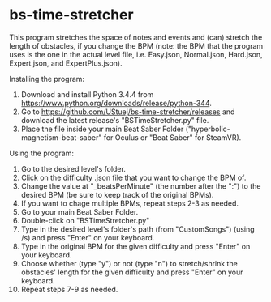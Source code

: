 # bs-time-stretcher

This program stretches the space of notes and events and (can) stretch the length of obstacles, if you change the BPM (note:  the BPM that the program uses is the one in the actual level file, i.e. Easy.json, Normal.json, Hard.json, Expert.json, and ExpertPlus.json).

Installing the program:

1. Download and install Python 3.4.4 from https://www.python.org/downloads/release/python-344.
2. Go to https://github.com/UStuej/bs-time-stretcher/releases and download the latest release's "BSTimeStretcher.py" file.
3. Place the file inside your main Beat Saber Folder ("hyperbolic-magnetism-beat-saber" for Oculus or "Beat Saber" for SteamVR).

Using the program:

1. Go to the desired level's folder.
2. Click on the difficulty .json file that you want to change the BPM of.
3. Change the value at "_beatsPerMinute" (the number after the ":") to the desired BPM (be sure to keep track of the original BPMs).
4. If you want to chage multiple BPMs, repeat steps 2-3 as needed.
5. Go to your main Beat Saber Folder.
6. Double-click on "BSTimeStretcher.py"
7. Type in the desired level's folder's path (from "CustomSongs") (using /s) and press "Enter" on your keyboard.
8. Type in the original BPM for the given difficulty and press "Enter" on your keyboard.
9. Choose whether (type "y") or not (type "n") to stretch/shrink the obstacles' length for the given difficulty and press "Enter" on your keyboard.
10. Repeat steps 7-9 as needed.
